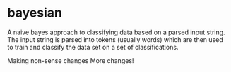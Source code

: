 bayesian
========

A naive bayes approach to classifying data based on a parsed input string. The input string is parsed into tokens (usually words) which are then used to train and classify the data set on a set of classifications.

Making non-sense changes
More changes!
